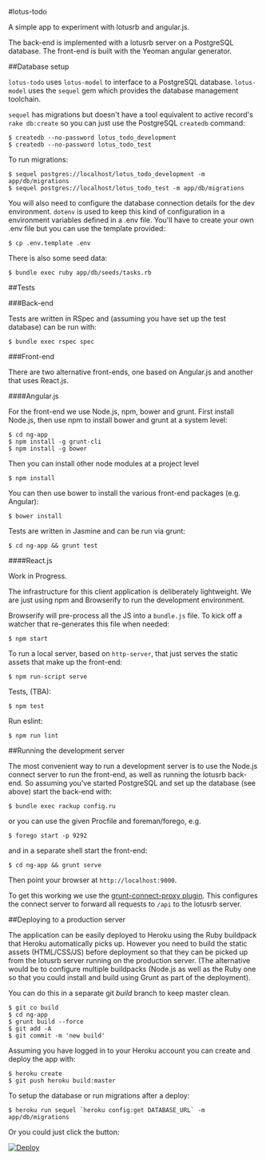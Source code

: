 #lotus-todo

A simple app to experiment with lotusrb and angular.js.

The back-end is implemented with a lotusrb server on a PostgreSQL
database. The front-end is built with the Yeoman angular generator.

##Database setup

`lotus-todo` uses `lotus-model` to interface to a PostgreSQL database.
`lotus-model` uses the `sequel` gem which provides the database
management toolchain.

`sequel` has migrations but doesn't have a tool equivalent to active
record's `rake db:create` so you can just use the PostgreSQL `createdb`
command:

    $ createdb --no-password lotus_todo_development
    $ createdb --no-password lotus_todo_test

To run migrations:

    $ sequel postgres://localhost/lotus_todo_development -m app/db/migrations
    $ sequel postgres://localhost/lotus_todo_test -m app/db/migrations

You will also need to configure the database connection details for the
dev environment. `dotenv` is used to keep this kind of configuration in
a environment variables defined in a .env file. You'll have to create
your own .env file but you can use the template provided:

    $ cp .env.template .env

There is also some seed data:

    $ bundle exec ruby app/db/seeds/tasks.rb

##Tests

###Back-end

Tests are written in RSpec and (assuming you have set up the test
database) can be run with:

    $ bundle exec rspec spec

###Front-end

There are two alternative front-ends, one based on Angular.js and
another that uses React.js.

####Angular.js

For the front-end we use Node.js, npm, bower and grunt. First install
Node.js, then use npm to install bower and grunt at a system level:

    $ cd ng-app
    $ npm install -g grunt-cli
    $ npm install -g bower

Then you can install other node modules at a project level

    $ npm install

You can then use bower to install the various front-end packages (e.g.
Angular):

    $ bower install

Tests are written in Jasmine and can be run via grunt:

    $ cd ng-app && grunt test

####React.js

Work in Progress.

The infrastructure for this client application is deliberately
lightweight. We are just using npm and Browserify to run the development
environment.

Browserify will pre-process all the JS into a `bundle.js` file. To kick
off a watcher that re-generates this file when needed:

    $ npm start

To run a local server, based on `http-server`, that just serves the
static assets that make up the front-end:

    $ npm run-script serve

Tests, (TBA):

    $ npm test

Run eslint:

    $ npm run lint

##Running the development server

The most convenient way to run a development server is to use the
Node.js connect server to run the front-end, as well as running the lotusrb
back-end. So assuming you've started PostgreSQL and set up the database
(see above) start the back-end with:

    $ bundle exec rackup config.ru

or you can use the given Procfile and foreman/forego, e.g.

    $ forego start -p 9292

and in a separate shell start the front-end:

    $ cd ng-app && grunt serve

Then point your browser at `http://localhost:9000`.

To get this working we use the [grunt-connect-proxy plugin](https://github.com/drewzboto/grunt-connect-proxy).
This configures the connect server to forward all requests to `/api` to
the lotusrb server.

##Deploying to a production server

The application can be easily deployed to Heroku using the Ruby
buildpack that Heroku automatically picks up. However you need to build
the static assets (HTML/CSS/JS) before deployment so that they can be
picked up from the lotusrb server running on the production server.
(The alternative would be to configure multiple buildpacks (Node.js as
well as the Ruby one so that you could install and build using Grunt as
part of the deployment).

You can do this in a separate git *build* branch to keep master clean.

    $ git co build
    $ cd ng-app
    $ grunt build --force
    $ git add -A
    $ git commit -m 'new build'

Assuming you have logged in to your Heroku account you can create and
deploy the app with:

    $ heroku create
    $ git push heroku build:master

To setup the database or run migrations after a deploy:

    $ heroku run sequel `heroku config:get DATABASE_URL` -m app/db/migrations

Or you could just click the button:

[![Deploy](https://www.herokucdn.com/deploy/button.png)](https://heroku.com/deploy?template=https://github.com/stevehook/lotus-todo/tree/build)

